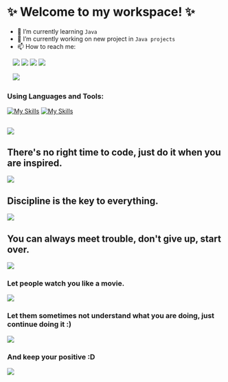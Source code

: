 # **✨ Welcome to my workspace! ✨**


- 🌱 I’m currently learning `Java`
- 🔭 I’m currently working on new project in `Java projects`
- 📫 How to reach me:

ㅤ[![](https://github.com/dmhendricks/signature-social-icons/blob/master/icons/round-flat-filled/45px/instagram.png?raw=true)](https://www.instagram.com/farida.fatali) [![](https://raw.githubusercontent.com/dmhendricks/signature-social-icons/master/icons/round-flat-filled/45px/linkedin.png)](https://www.linkedin.com/in/farida-fatali-7790a723b) [![](https://github.com/dmhendricks/signature-social-icons/blob/master/icons/round-flat-filled/45px/twitter.png?raw=true)](https://twitter.com/Farida_Fatali) [![](https://github.com/dmhendricks/signature-social-icons/blob/master/icons/round-flat-filled/45px/medium.png?raw=true)](https://faridafatali.medium.com)
  

ㅤ[![](https://camo.githubusercontent.com/1f9bdf8a7c1232ca3fa4cd3548607a52080d5c90fd4ced7b0ebea1b981dedc4b/68747470733a2f2f637573746f6d2d69636f6e2d6261646765732e64656d6f6c61622e636f6d2f62616467652f2d4275795f6d655f615f636f666665652d4646354535423f7374796c653d666f722d7468652d6261646765266c6f676f3d6b6f6669266c6f676f436f6c6f723d7768697465)](https://kofe.al/coffee-dashboard)

  
### **Using Languages and Tools:**
[![My Skills](https://skillicons.dev/icons?i=java,py)](https://skillicons.dev)
[![My Skills](https://skillicons.dev/icons?i=discord,eclipse,github,idea,visualstudio)](https://skillicons.dev)

##



![](https://raw.githubusercontent.com/mayankchaudhary26/Cool-Readme-ideas/master/data/octocat/spidertocat.png)

##
## **There's no right time to code, just do it when you are inspired.**

![](https://raw.githubusercontent.com/mayankchaudhary26/Cool-Readme-ideas/master/data/lofi.gif)

##
## **Discipline is the key to everything.**

![](https://raw.githubusercontent.com/mayankchaudhary26/Cool-Readme-ideas/master/data/phone-on.gif)

##
## **You can always meet trouble, don't give up, start over.**

![](https://raw.githubusercontent.com/saadeghi/saadeghi/master/dino.gif)

###
### **Let people watch you like a movie.**

![](https://raw.githubusercontent.com/TotallyNotChase/glitch-this/master/example/glitched2.gif)

###
### **Let them sometimes not understand what you are doing, just continue doing it :)**

![](https://raw.githubusercontent.com/jglovier/gifs/gh-pages/amazed/hepburn-sunglasses-off.gif)

###
### **And keep your positive :D**

![](https://raw.githubusercontent.com/jglovier/gifs/gh-pages/fail/cat-fail.gif)





<!--
**FaridaFatali/FaridaFatali** is a ✨ _special_ ✨ repository because its `README.md` (this file) appears on your GitHub profile.

Here are some ideas to get you started:

- 🔭 I’m currently working on ...
- 🌱 I’m currently learning ...
- 👯 I’m looking to collaborate on ...
- 🤔 I’m looking for help with ...
- 💬 Ask me about ...
- 📫 How to reach me: ...
- 😄 Pronouns: ...
- ⚡ Fun fact: ...
-->
